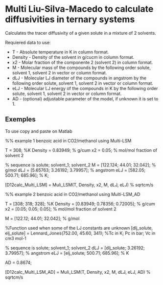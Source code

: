 # Multi Liu-Silva-Macedo to calculate diffusivities in ternary systems

Calculates the tracer diffusivity of a given solute in a mixture of 2 solvents.

Requiered data to use:

* T - Absolute temperature in K in column format.
* Density - Density of the solvent in g/cucm  in column format.
* x2 - Molar fraction of the componente 2 (solvent 2)  in column format.
* M - Molecular mass of the compounds by the following order solute, solvent 1, solvent 2 in vector or column format.
* dLJ - Molecular LJ diameter of the compounds in angstrom by the following order solute, solvent 1, solvent 2 in vector or column format.
* eLJ - Molecular LJ energy of the compounds in K by the following order solute, solvent 1, solvent 2 in vector or column format.
* AD - (optional) adjustable parameter of the model, if unknown it is set to 1.


## Exemples
To use copy and paste on Matlab 

%% example 1 benzoic acid in CO2/methanol using Multi-LSM

T = 308; %K
Density = 0.83949; % g/cum
x2 = 0.05; % mol/mol fraction of solvent 2

% sequence is solute; solvent_1; solvent_2
M = [122.124; 44.01; 32.042]; % g/mol
dLJ = [5.65763; 3.26192; 3.79957];  % angstrom
eLJ = [582.05; 500.71; 685.96]; % K;

[D12calc_Multi_LSM] = Muli_LSM(T, Density, x2, M, dLJ, eLJ) % sqrtcm/s

%% example 2 benzoic acid in CO2/methanol using Multi-LSM_AD

T = [308; 318; 328]; %K
Density = [0.83949; 0.78356; 0.72005]; % g/cum
x2 = [0.05; 0.05; 0.05]; % mol/mol fraction of solvent 2

M = [122.12; 44.01; 32.042]; % g/mol

%Function used when some of the LJ constants are unknown
[dlj_solute, elj_solute] = Lennard_Jones(752.00, 45.60, 341); %Tc in K;  Pc in bar; Vc in cm3 mol-1

% sequence is solute; solvent_1; solvent_2
dLJ = [dlj_solute; 3.26192; 3.79957];  % angstrom
eLJ = [elj_solute; 500.71; 685.96]; % K

AD = 0.8674; 

[D12calc_Multi_LSM_AD] = Muli_LSM(T, Density, x2, M, dLJ, eLJ, AD) % sqrtcm/s
